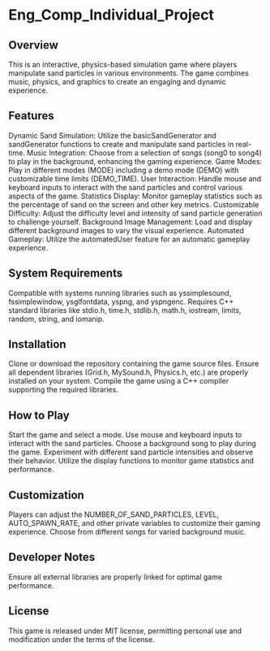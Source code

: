# Eng_Comp_Individual_Project

## Overview
This is an interactive, physics-based simulation game where players manipulate sand particles in various environments. 
The game combines music, physics, and graphics to create an engaging and dynamic experience. 

## Features
Dynamic Sand Simulation: Utilize the basicSandGenerator and sandGenerator functions to create and manipulate sand particles in real-time.
Music Integration: Choose from a selection of songs (song0 to song4) to play in the background, enhancing the gaming experience.
Game Modes: Play in different modes (MODE) including a demo mode (DEMO) with customizable time limits (DEMO_TIME).
User Interaction: Handle mouse and keyboard inputs to interact with the sand particles and control various aspects of the game.
Statistics Display: Monitor gameplay statistics such as the percentage of sand on the screen and other key metrics.
Customizable Difficulty: Adjust the difficulty level and intensity of sand particle generation to challenge yourself.
Background Image Management: Load and display different background images to vary the visual experience.
Automated Gameplay: Utilize the automatedUser feature for an automatic gameplay experience.

## System Requirements
Compatible with systems running libraries such as yssimplesound, fssimplewindow, ysglfontdata, yspng, and yspngenc.
Requires C++ standard libraries like stdio.h, time.h, stdlib.h, math.h, iostream, limits, random, string, and iomanip.

## Installation
Clone or download the repository containing the game source files.
Ensure all dependent libraries (Grid.h, MySound.h, Physics.h, etc.) are properly installed on your system.
Compile the game using a C++ compiler supporting the required libraries.

## How to Play
Start the game and select a mode.
Use mouse and keyboard inputs to interact with the sand particles.
Choose a background song to play during the game.
Experiment with different sand particle intensities and observe their behavior.
Utilize the display functions to monitor game statistics and performance.

## Customization
Players can adjust the NUMBER_OF_SAND_PARTICLES, LEVEL, AUTO_SPAWN_RATE, and other private variables to customize their gaming experience.
Choose from different songs for varied background music.

## Developer Notes
Ensure all external libraries are properly linked for optimal game performance.

## License
This game is released under MIT license, permitting personal use and modification under the terms of the license.
